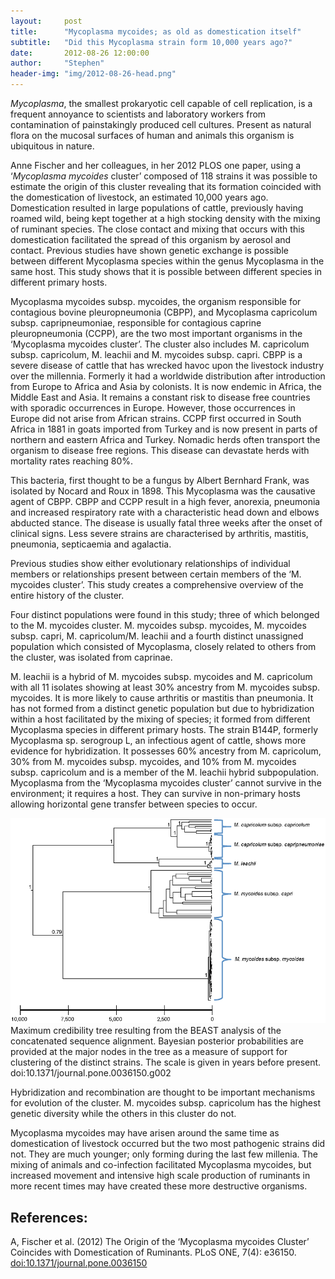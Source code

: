 ```yaml
---
layout:     post
title:      "Mycoplasma mycoides; as old as domestication itself"
subtitle:   "Did this Mycoplasma strain form 10,000 years ago?"
date:       2012-08-26 12:00:00
author:     "Stephen"
header-img: "img/2012-08-26-head.png"
---
```


_Mycoplasma_, the smallest prokaryotic cell capable of cell replication, is a 
frequent annoyance to scientists and laboratory workers from contamination of 
painstakingly produced cell cultures. Present as natural flora on the mucosal 
surfaces of human and animals this organism is ubiquitous in nature.

Anne Fischer and her colleagues, in her 2012 PLOS one paper, using a ‘_Mycoplasma mycoides_ 
cluster’ composed of 118 strains it was possible to estimate the origin of this cluster revealing 
that its formation coincided with the domestication of livestock, an estimated 10,000 years ago. 
Domestication resulted in large populations of cattle, previously having roamed wild, being kept 
together at a high stocking density with the mixing of ruminant species. The close contact and 
mixing that occurs with this domestication facilitated the spread of this organism by aerosol and 
contact. Previous studies have shown genetic exchange is possible between different Mycoplasma 
species within the genus Mycoplasma in the same host. This study shows that it is possible between 
different species in different primary hosts.

Mycoplasma mycoides subsp. mycoides, the organism responsible for contagious bovine pleuropneumonia 
(CBPP), and Mycoplasma capricolum subsp. capripneumoniae, responsible for contagious caprine pleuropneumonia 
(CCPP), are the two most important organisms in the ‘Mycoplasma mycoides cluster’. The cluster also includes 
M. capricolum subsp. capricolum, M. leachii and M. mycoides subsp. capri. CBPP is a severe disease of cattle 
that has wrecked havoc upon the livestock industry over the millennia. Formerly it had a worldwide 
distribution after introduction from Europe to Africa and Asia by colonists. It is now endemic in Africa, 
the Middle East and Asia. It remains a constant risk to disease free countries with sporadic occurrences 
in Europe. However, those occurrences in Europe did not arise from African strains.  CCPP first occurred in 
South Africa in 1881 in goats imported from Turkey and is now present in parts of northern and eastern Africa 
and Turkey. Nomadic herds often transport the organism to disease free regions. This disease can devastate herds 
with mortality rates reaching 80%.

This bacteria, first thought to be a fungus by Albert Bernhard Frank, was isolated by Nocard and Roux in 1898. 
This Mycoplasma was the causative agent of CBPP. CBPP and CCPP result in a high fever, anorexia, pneumonia and 
increased respiratory rate with a characteristic head down and elbows abducted stance. The disease is usually 
fatal three weeks after the onset of clinical signs. Less severe strains are characterised by arthritis, mastitis, 
pneumonia, septicaemia and agalactia.

Previous studies show either evolutionary relationships of individual members or relationships present between 
certain members of the ‘M. mycoides cluster’. This study creates a comprehensive overview of the entire history 
of the cluster.

Four distinct populations were found in this study; three of which belonged to the M. mycoides cluster. M. mycoides 
subsp. mycoides, M. mycoides subsp. capri, M. capricolum/M. leachii and a fourth distinct unassigned population which 
consisted of Mycoplasma, closely related to others from the cluster, was isolated from caprinae.

M. leachii is a hybrid of M. mycoides subsp. mycoides and M. capricolum with all 11 isolates showing at least 30% 
ancestry from M. mycoides subsp. mycoides. It is more likely to cause arthritis or mastitis than pneumonia. It 
has not formed from a distinct genetic population but due to hybridization within a host facilitated by the mixing 
of species; it formed from different Mycoplasma species in different primary hosts. The strain B144P, formerly 
Mycoplasma sp. serogroup L, an infectious agent of cattle, shows more evidence for hybridization. It possesses 60% 
ancestry from M. capricolum, 30% from M. mycoides subsp. mycoides, and 10% from M. mycoides subsp. capricolum and 
is a member of the M. leachii hybrid subpopulation. Mycoplasma from the ‘Mycoplasma mycoides cluster’ cannot survive 
in the environment; it requires a host. They can survive in non-primary hosts allowing horizontal gene transfer 
between species to occur.

<center><img class="img-responsive" src="/img/2012-08-26-body.png" alt=""></center>
<span class="caption text-muted">Maximum credibility tree resulting from the BEAST analysis of the concatenated sequence alignment.
Bayesian posterior probabilities are provided at the major nodes in the tree as a measure of support for clustering of the distinct strains. The scale is given in years before present. doi:10.1371/journal.pone.0036150.g002</span>

Hybridization and recombination are thought to be important mechanisms for evolution of the cluster. M. mycoides subsp. 
capricolum has the highest genetic diversity while the others in this cluster do not.

Mycoplasma mycoides may have arisen around the same time as domestication of livestock occurred but the two most pathogenic 
strains did not. They are much younger; only forming during the last few millenia. The mixing of animals and co-infection 
facilitated Mycoplasma mycoides, but increased movement and intensive high scale production of ruminants in more recent 
times may have created these more destructive organisms.


## References:

A, Fischer et al. (2012) The Origin of the ‘Mycoplasma mycoides Cluster’ Coincides with Domestication of Ruminants. PLoS ONE, 7(4): e36150. <a href="http://www.plosone.org/article/info%3Adoi%2F10.1371%2Fjournal.pone.0036150">doi:10.1371/journal.pone.0036150</a>


